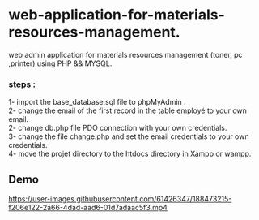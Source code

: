 # web-application-for-materials-resources-management.
web admin application for materials resources management (toner, pc ,printer) using PHP &amp;&amp; MYSQL.
### steps :
1- import the base_database.sql file to phpMyAdmin .<br>
2- change the email of the first record in the table employé to your own email.<br>
2- change db.php file PDO connection with your own credentials.<br>
3- change the file change.php and set the email credentials to your own credentials.<br>
4- move the projet directory to the htdocs directory in Xampp or wampp.<br>
## Demo
https://user-images.githubusercontent.com/61426347/188473215-f206e122-2a66-4dad-aad6-01d7adaac5f3.mp4

